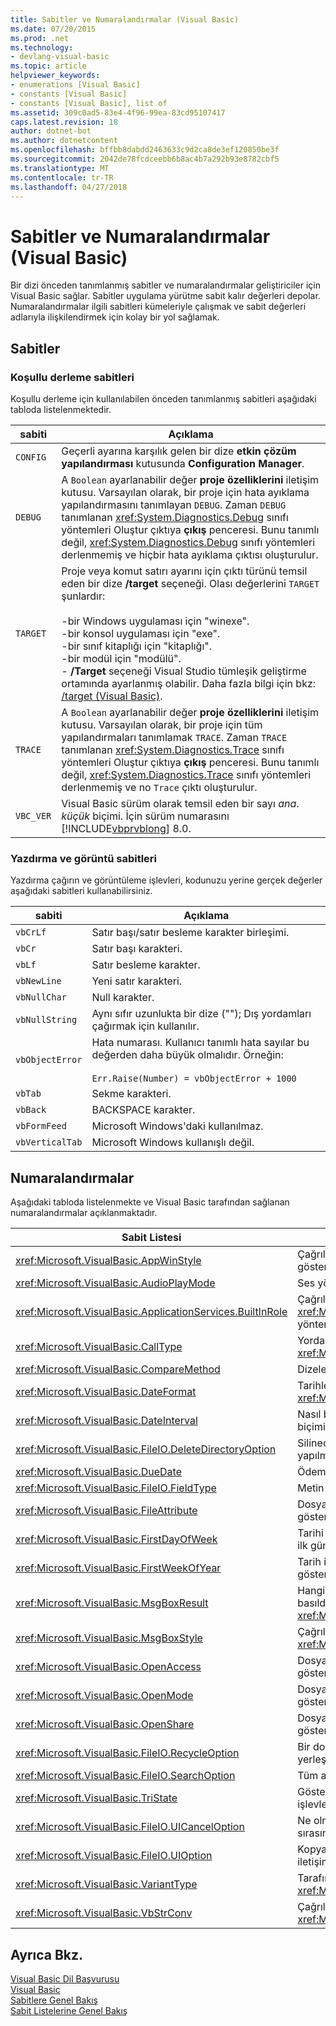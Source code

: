 ```yaml
---
title: Sabitler ve Numaralandırmalar (Visual Basic)
ms.date: 07/20/2015
ms.prod: .net
ms.technology:
- devlang-visual-basic
ms.topic: article
helpviewer_keywords:
- enumerations [Visual Basic]
- constants [Visual Basic]
- constants [Visual Basic], list of
ms.assetid: 309c0ad5-83e4-4f96-99ea-83cd95107417
caps.latest.revision: 18
author: dotnet-bot
ms.author: dotnetcontent
ms.openlocfilehash: bffbb8dabdd2463633c9d2ca8de3ef120850be3f
ms.sourcegitcommit: 2042de78fcdceebb6b8ac4b7a292b93e8782cbf5
ms.translationtype: MT
ms.contentlocale: tr-TR
ms.lasthandoff: 04/27/2018
---
```

# <a name="constants-and-enumerations-visual-basic"></a>Sabitler ve Numaralandırmalar (Visual Basic)
Bir dizi önceden tanımlanmış sabitler ve numaralandırmalar geliştiriciler için Visual Basic sağlar. Sabitler uygulama yürütme sabit kalır değerleri depolar. Numaralandırmalar ilgili sabitleri kümeleriyle çalışmak ve sabit değerleri adlarıyla ilişkilendirmek için kolay bir yol sağlamak.  
  
## <a name="constants"></a>Sabitler  
  
### <a name="conditional-compilation-constants"></a>Koşullu derleme sabitleri  
 Koşullu derleme için kullanılabilen önceden tanımlanmış sabitleri aşağıdaki tabloda listelenmektedir.  
  
|**sabiti**|**Açıklama**|  
|---|---|  
|`CONFIG`|Geçerli ayarına karşılık gelen bir dize **etkin çözüm yapılandırması** kutusunda **Configuration Manager**.|  
|`DEBUG`|A `Boolean` ayarlanabilir değer **proje özelliklerini** iletişim kutusu. Varsayılan olarak, bir proje için hata ayıklama yapılandırmasını tanımlayan `DEBUG`. Zaman `DEBUG` tanımlanan <xref:System.Diagnostics.Debug> sınıfı yöntemleri Oluştur çıktıya **çıkış** penceresi. Bunu tanımlı değil, <xref:System.Diagnostics.Debug> sınıfı yöntemleri derlenmemiş ve hiçbir hata ayıklama çıktısı oluşturulur.|  
|`TARGET`|Proje veya komut satırı ayarını için çıktı türünü temsil eden bir dize **/target** seçeneği. Olası değerlerini `TARGET` şunlardır:<br /><br /> -bir Windows uygulaması için "winexe".<br />-bir konsol uygulaması için "exe".<br />-bir sınıf kitaplığı için "kitaplığı".<br />-bir modül için "modülü".<br />- **/Target** seçeneği Visual Studio tümleşik geliştirme ortamında ayarlanmış olabilir. Daha fazla bilgi için bkz: [/target (Visual Basic)](../../visual-basic/reference/command-line-compiler/target.md).|  
|`TRACE`|A `Boolean` ayarlanabilir değer **proje özelliklerini** iletişim kutusu. Varsayılan olarak, bir proje için tüm yapılandırmaları tanımlamak `TRACE`. Zaman `TRACE` tanımlanan <xref:System.Diagnostics.Trace> sınıfı yöntemleri Oluştur çıktıya **çıkış** penceresi. Bunu tanımlı değil, <xref:System.Diagnostics.Trace> sınıfı yöntemleri derlenmemiş ve no `Trace` çıktı oluşturulur.|  
|`VBC_VER`|Visual Basic sürüm olarak temsil eden bir sayı *ana*. *küçük* biçimi. İçin sürüm numarasını [!INCLUDE[vbprvblong](~/includes/vbprvblong-md.md)] 8.0.|  
  
### <a name="print-and-display-constants"></a>Yazdırma ve görüntü sabitleri  
 Yazdırma çağırın ve görüntüleme işlevleri, kodunuzu yerine gerçek değerler aşağıdaki sabitleri kullanabilirsiniz.  
  
|**sabiti**|**Açıklama**|  
|---|---|  
|`vbCrLf`|Satır başı/satır besleme karakter birleşimi.|  
|`vbCr`|Satır başı karakteri.|  
|`vbLf`|Satır besleme karakter.|  
|`vbNewLine`|Yeni satır karakteri.|  
|`vbNullChar`|Null karakter.|  
|`vbNullString`|Aynı sıfır uzunlukta bir dize (""); Dış yordamları çağırmak için kullanılır.|  
|`vbObjectError`|Hata numarası. Kullanıcı tanımlı hata sayılar bu değerden daha büyük olmalıdır. Örneğin:<br /><br /> `Err.Raise(Number) = vbObjectError + 1000`|  
|`vbTab`|Sekme karakteri.|  
|`vbBack`|BACKSPACE karakter.|  
|`vbFormFeed`|Microsoft Windows'daki kullanılmaz.|  
|`vbVerticalTab`|Microsoft Windows kullanışlı değil.|  
  
## <a name="enumerations"></a>Numaralandırmalar  
 Aşağıdaki tabloda listelenmekte ve Visual Basic tarafından sağlanan numaralandırmalar açıklanmaktadır.  
  
|Sabit Listesi|Açıklama|  
|---|---|  
|<xref:Microsoft.VisualBasic.AppWinStyle>|Çağrılırken başlatılan program için kullanılacak pencere stili gösterir <xref:Microsoft.VisualBasic.Interaction.Shell%2A> işlevi.|  
|<xref:Microsoft.VisualBasic.AudioPlayMode>|Ses yöntemleri çağrılırken ses çalınmaya nasıl gösterir.|  
|<xref:Microsoft.VisualBasic.ApplicationServices.BuiltInRole>|Çağrılırken denetlemek için rol türünü gösterir <xref:Microsoft.VisualBasic.ApplicationServices.User.IsInRole%2A> yöntemi.|  
|<xref:Microsoft.VisualBasic.CallType>|Yordamı çağrılırken çağrılan türünü gösterir <xref:Microsoft.VisualBasic.Interaction.CallByName%2A> işlevi.|  
|<xref:Microsoft.VisualBasic.CompareMethod>|Dizeleri karşılaştırma işlevleri çağrılırken karşılaştırma gösterir.|  
|<xref:Microsoft.VisualBasic.DateFormat>|Tarihleri görüntülemek nasıl gösterir çağrılırken <xref:Microsoft.VisualBasic.Strings.FormatDateTime%2A> işlevi.|  
|<xref:Microsoft.VisualBasic.DateInterval>|Nasıl belirleyeceğiniz ve ilgili tarihi işlevleri çağırma tarih aralıkları biçimi gösterir.|  
|<xref:Microsoft.VisualBasic.FileIO.DeleteDirectoryOption>|Silinecek bir dizin dosyaları veya dizinleri içerdiğinde ne yapılması gerektiğini belirtir.|  
|<xref:Microsoft.VisualBasic.DueDate>|Ödemelerin ne zaman gösterir finansal yöntemleri çağrılırken.|  
|<xref:Microsoft.VisualBasic.FileIO.FieldType>|Metin alanları olup ayrılmış veya sabit genişlikli gösterir.|  
|<xref:Microsoft.VisualBasic.FileAttribute>|Dosya erişim işlevleri ararken kullanılacak dosya öznitelikleri gösterir.|  
|<xref:Microsoft.VisualBasic.FirstDayOfWeek>|Tarihi ile ilgili işlevleri çağırma sırasında kullanmak için haftanın ilk gününü gösterir.|  
|<xref:Microsoft.VisualBasic.FirstWeekOfYear>|Tarih ilgili işlevleri çağrılırken kullanmak için yılın ilk haftası gösterir.|  
|<xref:Microsoft.VisualBasic.MsgBoxResult>|Hangi düğmesi tarafından döndürülen bir ileti kutusu üzerinde basıldı gösterir <xref:Microsoft.VisualBasic.Interaction.MsgBox%2A> işlevi.|  
|<xref:Microsoft.VisualBasic.MsgBoxStyle>|Çağrılırken görüntülenecek düğmeleri gösterir <xref:Microsoft.VisualBasic.Interaction.MsgBox%2A> işlevi.|  
|<xref:Microsoft.VisualBasic.OpenAccess>|Dosya erişim işlevleri çağrılırken bir dosyayı açmaya nasıl gösterir.|  
|<xref:Microsoft.VisualBasic.OpenMode>|Dosya erişim işlevleri çağrılırken bir dosyayı açmaya nasıl gösterir.|  
|<xref:Microsoft.VisualBasic.OpenShare>|Dosya erişim işlevleri çağrılırken bir dosyayı açmaya nasıl gösterir.|  
|<xref:Microsoft.VisualBasic.FileIO.RecycleOption>|Bir dosya kalıcı olarak silinmiş ya da Geri Dönüşüm Kutusu'nda yerleştirilmiş olup olmadığını belirtir.|  
|<xref:Microsoft.VisualBasic.FileIO.SearchOption>|Tüm arama belirtir veya yalnızca üst düzey dizinleri.|  
|<xref:Microsoft.VisualBasic.TriState>|Gösteren bir `Boolean` değer veya varsayılan sayı biçimlendirme işlevleri çağrılırken kullanılması gerekip gerekmediğini.|  
|<xref:Microsoft.VisualBasic.FileIO.UICancelOption>|Ne olması gerektiğini belirtir kullanıcı tıklarsa Bitti **iptal** bir işlemi sırasında.|  
|<xref:Microsoft.VisualBasic.FileIO.UIOption>|Kopyalama, silme veya dosyaları veya dizinleri taşıma ilerleme iletişim kutusu gösterilip gösterilmeyeceğini belirler.|  
|<xref:Microsoft.VisualBasic.VariantType>|Tarafından döndürülen bir değişken nesne türünü belirten <xref:Microsoft.VisualBasic.Information.VarType%2A> işlevi.|  
|<xref:Microsoft.VisualBasic.VbStrConv>|Çağrılırken gerçekleştirilecek dönüştürme türünü belirten <xref:Microsoft.VisualBasic.Strings.StrConv%2A> işlevi.|  
  
## <a name="see-also"></a>Ayrıca Bkz.  
 [Visual Basic Dil Başvurusu](../../visual-basic/language-reference/index.md)  
 [Visual Basic](../../visual-basic/index.md)  
 [Sabitlere Genel Bakış](../../visual-basic/programming-guide/language-features/constants-enums/constants-overview.md)  
 [Sabit Listelerine Genel Bakış](../../visual-basic/programming-guide/language-features/constants-enums/enumerations-overview.md)

